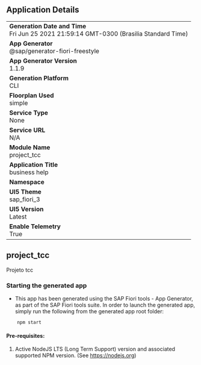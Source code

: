 ## Application Details
|               |
| ------------- |
|**Generation Date and Time**<br>Fri Jun 25 2021 21:59:14 GMT-0300 (Brasilia Standard Time)|
|**App Generator**<br>@sap/generator-fiori-freestyle|
|**App Generator Version**<br>1.1.9|
|**Generation Platform**<br>CLI|
|**Floorplan Used**<br>simple|
|**Service Type**<br>None|
|**Service URL**<br>N/A
|**Module Name**<br>project_tcc|
|**Application Title**<br>business help|
|**Namespace**<br>|
|**UI5 Theme**<br>sap_fiori_3|
|**UI5 Version**<br>Latest|
|**Enable Telemetry**<br>True|

## project_tcc

Projeto tcc 

### Starting the generated app

-   This app has been generated using the SAP Fiori tools - App Generator, as part of the SAP Fiori tools suite.  In order to launch the generated app, simply run the following from the generated app root folder:

```
    npm start
```


#### Pre-requisites:

1. Active NodeJS LTS (Long Term Support) version and associated supported NPM version.  (See https://nodejs.org)



